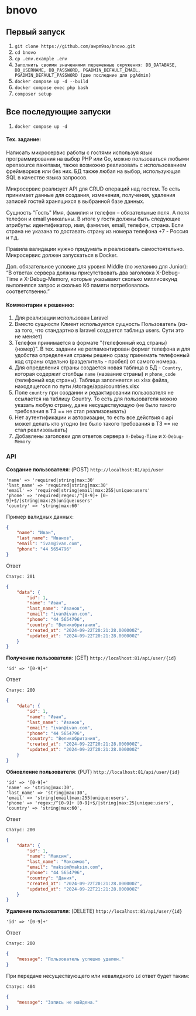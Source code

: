 # bnovo

## Первый запуск
1. `git clone https://github.com/awpm9so/bnovo.git`
2. `cd bnovo`
3. `cp .env.example .env`
4. `Заполнить своими значениями переменные окружения: DB_DATABASE, DB_USERNAME, DB_PASSWORD, PGADMIN_DEFAULT_EMAIL, PGADMIN_DEFAULT_PASSWORD (две последние для pgAdmin)`
5. `docker compose up -d --build`
6. `docker compose exec php bash`
7. `composer setup`

## Все последующие запуски
1. `docker compose up -d`

#### Тех. задание:
Написать микросервис работы с гостями используя язык программирования на выбор PHP или Go, можно пользоваться любыми opensource пакетами, также возможно реализовать с использованием фреймворков или без них. БД также любая на выбор, использующая SQL в качестве языка запросов. 

Микросервис реализует API для CRUD операций над гостем. То есть принимает данные для создания, изменения, получения, удаления записей гостей хранящихся в выбранной базе данных.

Сущность "Гость" Имя, фамилия и телефон – обязательные поля. А поля телефон и email уникальны. В итоге у гостя должны быть следующие атрибуты: идентификатор, имя, фамилия, email, телефон, страна. Если страна не указана то доставать страну из номера телефона +7 - Россия и т.д. 

Правила валидации нужно придумать и реализовать самостоятельно. Микросервис должен запускаться в Docker. 

Доп. обязательное условие для уровня Middle (по желанию для Junior): “В ответах сервера должны присутствовать два заголовка X-Debug-Time и X-Debug-Memory, которые указывают сколько миллисекунд выполнялся запрос и сколько Кб памяти потребовалось соответственно.”


#### Комментарии к решению:
1. Для реализации использован Laravel
2. Вместо сущности Клиент используется сущность Пользователь (из-за того, что стандартно в laravel создается таблица users. Сути это не меняет)
3. Телефон принимается в формате "{телефонный код страны} {номер}". В тех. задании не регламентирован формат телефона и для удобства определения страны решено сразу принимать телефонный код страны отдельно (разделитель - пробел) от самого номера.
4. Для определения страны создается новая таблица в БД - `Country`, которая содержит столбцы `name` (название страны) и `phone_code` (телефоный код страны). Таблица заполняется из xlsx файла, находящегося по пути /storage/app/countries.xlsx
5. Поле `country` при создании и редактировании пользователя не ссылается на таблицу Country. То есть для пользователя можно указать любую страну, даже несуществующую (не было такого требования в ТЗ == не стал реализовывать)
6. Нет аутентификации и авторизации, то есть все действия с api может делать кто угодно (не было такого требования в ТЗ == не стал реализовывать)
7. Добавлены заголовки для ответов сервера `X-Debug-Time` и `X-Debug-Memory`


### API

**Создание пользователя**: (POST) `http://localhost:81/api/user` 

    'name' => 'required|string|max:30'
    'last_name' => 'required|string|max:30'
    'email' => 'required|string|email|max:255|unique:users'
    'phone' => 'required|regex:/^[0-9]+ [0-9]+$/|string|max:25|unique:users'
    'country' => 'string|max:60'

Пример валидных данных:
```json
{
    "name": "Иван",
    "last_name": "Иванов",
    "email": "ivan@ivan.com",
    "phone": "44 5654796"
}
```
Ответ

`Статус: 201`
```json
{
    "data": {
        "id": 1,
        "name": "Иван",
        "last_name": "Иванов",
        "email": "ivan@ivan.com",
        "phone": "44 5654796",
        "country": "Великобритания",
        "created_at": "2024-09-22T20:21:28.000000Z",
        "updated_at": "2024-09-22T20:21:28.000000Z"
    }
}
```

**Получение пользователя**: (GET) `http://localhost:81/api/user/{id}`

    'id' => '[0-9]+'
Ответ

`Статус: 200`
```json
{
    "data": {
        "id": 1,
        "name": "Иван",
        "last_name": "Иванов",
        "email": "ivan@ivan.com",
        "phone": "44 5654796",
        "country": "Великобритания",
        "created_at": "2024-09-22T20:21:28.000000Z",
        "updated_at": "2024-09-22T20:21:28.000000Z"
    }
}
```

**Обновление пользователя**: (PUT) `http://localhost:81/api/user/{id}`
    
    'id' => '[0-9]+'
    'name' => 'string|max:30',
    'last_name' => 'string|max:30',
    'email' => 'string|email|max:255|unique:users',
    'phone' => 'regex:/^[0-9]+ [0-9]+$/|string|max:25|unique:users',
    'country' => 'string|max:60',

Ответ

`Статус: 200`
```json
{
    "data": {
        "id": 1,
        "name": "Максим",
        "last_name": "Максимов",
        "email": "maksim@maksim.com",
        "phone": "44 5654796",
        "country": "Дания",
        "created_at": "2024-09-22T20:21:28.000000Z",
        "updated_at": "2024-09-22T21:21:28.000000Z"
    }
}
```

**Удаление пользователя**: (DELETE) `http://localhost:81/api/user/{id}`

    'id' => '[0-9]+'

Ответ

`Статус: 200`
```json
{
    "message": "Пользователь успешно удален."
}
```

При передаче несуществующего или невалидного `id` ответ будет таким:

`Статус: 404`
```json
{
    "message": "Запись не найдена."
}
```
